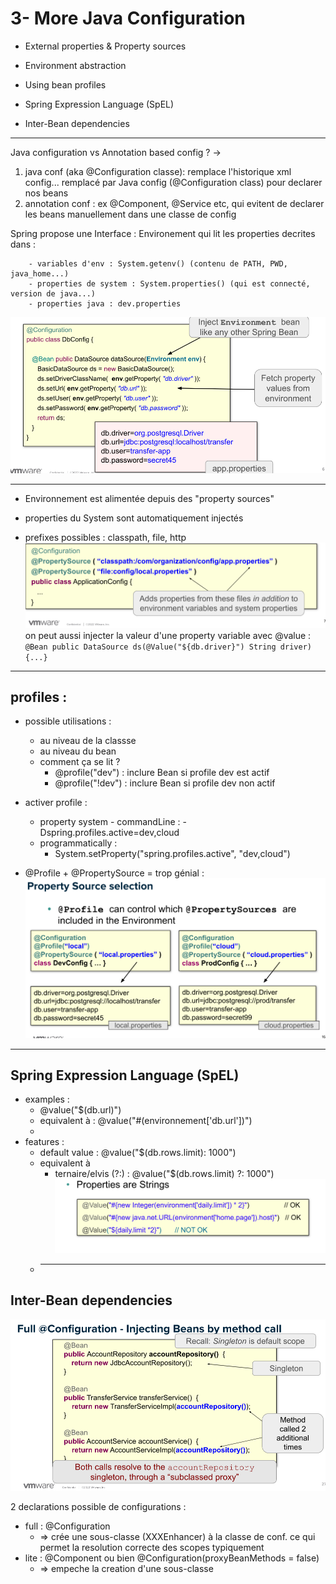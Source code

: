 # 3- More Java Configuration

- External properties & Property sources
- Environment abstraction
- Using bean profiles
- Spring Expression Language (SpEL)

- Inter-Bean dependencies
	
***

Java configuration vs Annotation based config ?
->
1. java conf (aka @Configuration classe): remplace l'historique xml config... 
remplacé par Java config 
(@Configuration class) pour declarer nos beans
2. annotation conf : ex @Component, @Service etc, qui evitent de declarer les 
beans manuellement dans une classe de config

Spring propose une Interface  : Environement 
    qui lit les properties decrites dans :

        - variables d'env : System.getenv() (contenu de PATH, PWD, java_home...)
        - properties de system : System.properties() (qui est connecté, version de java...)
        - properties java : dev.properties
    
![img.png](img.png)

***
	
- Environnement est alimentée depuis des "property sources"

- properties du System sont automatiquement injectés
- prefixes possibles : classpath, file, http
![img_1.png](img_1.png)
on peut aussi injecter la valeur d'une property variable avec @value :
    `@Bean public DataSource ds(@Value("${db.driver}") String driver) {...}`

***
## profiles :
  - possible utilisations :

      - au niveau de la classse
      - au niveau du bean
      - comment ça se lit ?
        - @profile("dev") : inclure Bean si profile dev est actif
        - @profile("!dev") : inclure Bean si profile  dev non actif  


  - activer profile :
    - property system - commandLine : -Dspring.profiles.active=dev,cloud
    - programmatically :
      - System.setProperty("spring.profiles.active", "dev,cloud")

  - @Profile + @PropertySource = trop génial :
  ![img_2.png](img_2.png)

***
## Spring Expression Language (SpEL)

- examples :
  - @value("$(db.url)")
  - equivalent à : @value("#(environnement['db.url'])")
  - 
- features :
  - default value : @value("$(db.rows.limit): 1000")
  - equivalent à
    - ternaire/elvis (?:) : @value("$(db.rows.limit) ?: 1000")
![img_3.png](img_3.png)
  - ***
## Inter-Bean dependencies
![img_4.png](img_4.png)

2 declarations possible de configurations :
- full : @Configuration 
  - => crée une sous-classe (XXXEnhancer) à la classe de conf. ce qui permet la resolution correcte des scopes typiquement
- lite : @Component ou bien  @Configuration(proxyBeanMethods = false)
  - => empeche la creation d'une sous-classe

##
